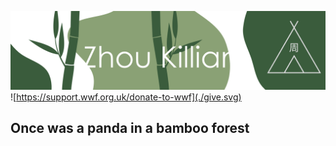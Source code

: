 ![](./head.svg)
![https://support.wwf.org.uk/donate-to-wwf](./give.svg)
## Once was a panda in a bamboo forest

